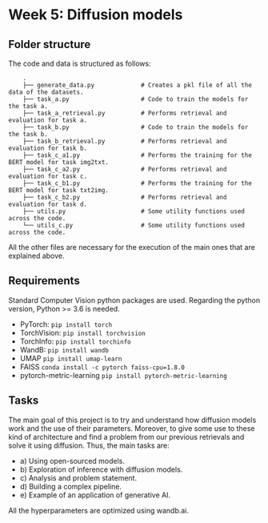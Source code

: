 # Week 5: Diffusion models

## Folder structure 
The code and data is structured as follows:

        .
        ├── generate_data.py             # Creates a pkl file of all the data of the datasets.
        ├── task_a.py                    # Code to train the models for the task a.
        ├── task_a_retrieval.py          # Performs retrieval and evaluation for task a.
        ├── task_b.py                    # Code to train the models for the task b.
        ├── task_b_retrieval.py          # Performs retrieval and evaluation for task b.
        ├── task_c_a1.py                 # Performs the training for the BERT model for task img2txt.
        ├── task_c_a2.py                 # Performs retrieval and evaluation for task c.
        ├── task_c_b1.py                 # Performs the training for the BERT model for task txt2img.
        ├── task_c_b2.py                 # Performs retrieval and evaluation for task d.
        ├── utils.py                     # Some utility functions used across the code.
        └── utils_c.py                   # Some utility functions used across the code.

All the other files are necessary for the execution of the main ones that are explained above.

## Requirements
Standard Computer Vision python packages are used. Regarding the python version, Python >= 3.6 is needed.

- PyTorch:
  ```pip install torch```
- TorchVision:
  ```pip install torchvision```
- TorchInfo:
  ```pip install torchinfo```
- WandB:
  ```pip install wandb```
- UMAP
  ```pip install umap-learn```
- FAISS
```conda install -c pytorch faiss-cpu=1.8.0```
- pytorch-metric-learning
  ```pip install pytorch-metric-learning```


## Tasks
The main goal of this project is to try and understand how diffusion models work and the use of their parameters. Moreover, to give some use to these kind of architecture and find a problem from our previous retrievals and solve it using diffusion. Thus, the main tasks are:

- a) Using open-sourced models.
- b) Exploration of inference with diffusion models.
- c) Analysis and problem statement.
- d) Building a complex pipeline.
- e) Example of an application of generative AI. 

All the hyperparameters are optimized using wandb.ai.
